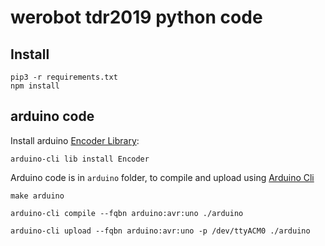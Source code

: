 # werobot tdr2019 python code

## Install

```
pip3 -r requirements.txt
npm install
```

## arduino code

Install arduino [Encoder Library](https://github.com/PaulStoffregen/Encoder):

`arduino-cli lib install Encoder`

Arduino code is in `arduino` folder, to compile and upload using [Arduino Cli](https://github.com/arduino/arduino-cli)

```
make arduino
```

```
arduino-cli compile --fqbn arduino:avr:uno ./arduino

arduino-cli upload --fqbn arduino:avr:uno -p /dev/ttyACM0 ./arduino
```
